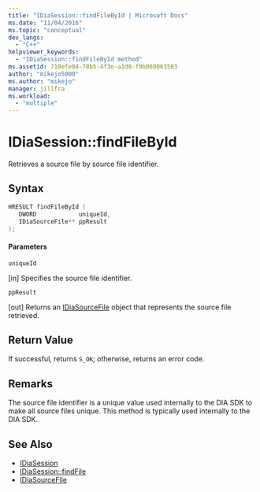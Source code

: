```yaml
---
title: "IDiaSession::findFileById | Microsoft Docs"
ms.date: "11/04/2016"
ms.topic: "conceptual"
dev_langs:
  - "C++"
helpviewer_keywords:
  - "IDiaSession::findFileById method"
ms.assetid: 710efe04-78b5-4f3e-a1d8-f9b069063503
author: "mikejo5000"
ms.author: "mikejo"
manager: jillfra
ms.workload:
  - "multiple"
---
```

# IDiaSession::findFileById
Retrieves a source file by source file identifier.

## Syntax

```C++
HRESULT findFileById ( 
   DWORD            uniqueId,
   IDiaSourceFile** ppResult
);
```

#### Parameters
 `uniqueId`

[in] Specifies the source file identifier.

 `ppResult`

[out] Returns an [IDiaSourceFile](../../debugger/debug-interface-access/idiasourcefile.md) object that represents the source file retrieved.

## Return Value
 If successful, returns `S_OK`; otherwise, returns an error code.

## Remarks
 The source file identifier is a unique value used internally to the DIA SDK to make all source files unique. This method is typically used internally to the DIA SDK.

## See Also
- [IDiaSession](../../debugger/debug-interface-access/idiasession.md)
- [IDiaSession::findFile](../../debugger/debug-interface-access/idiasession-findfile.md)
- [IDiaSourceFile](../../debugger/debug-interface-access/idiasourcefile.md)